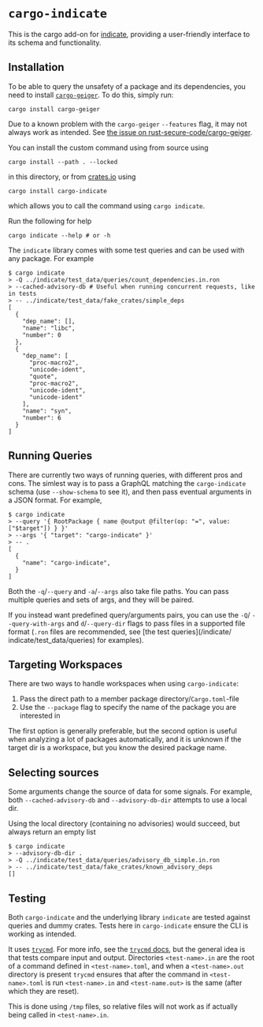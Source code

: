 # `cargo-indicate`

This is the cargo add-on for [indicate](./indicate), providing a user-friendly
interface to its schema and functionality.

## Installation

To be able to query the unsafety of a package and its dependencies, you need to
install [`cargo-geiger`](https://github.com/rust-secure-code/cargo-geiger).
To do this, simply run:

```ignore
cargo install cargo-geiger
```

Due to a known problem with the `cargo-geiger` `--features` flag, it may not
always work as intended. See 
[the issue on rust-secure-code/cargo-geiger](https://github.com/rust-secure-code/cargo-geiger/issues/379).

You can install the custom command using from source using

```ignore
cargo install --path . --locked
```

in this directory, or from [crates.io](https://crates.io) using

```ignore
cargo install cargo-indicate
```

which allows you to call the command using `cargo indicate`.

Run the following for help

```ignore
cargo indicate --help # or -h
```

The `indicate` library comes with some test queries and can be used with any
package. For example

```console
$ cargo indicate 
> -Q ../indicate/test_data/queries/count_dependencies.in.ron
> --cached-advisory-db # Useful when running concurrent requests, like in tests
> -- ../indicate/test_data/fake_crates/simple_deps
[
  {
    "dep_name": [],
    "name": "libc",
    "number": 0
  },
  {
    "dep_name": [
      "proc-macro2",
      "unicode-ident",
      "quote",
      "proc-macro2",
      "unicode-ident",
      "unicode-ident"
    ],
    "name": "syn",
    "number": 6
  }
]
```

## Running Queries

There are currently two ways of running queries, with different pros and cons.
The simlest way is to pass a GraphQL matching the `cargo-indicate` schema (use `--show-schema` to see it),
and then pass eventual arguments in a JSON format. For example,

```console
$ cargo indicate
> --query '{ RootPackage { name @output @filter(op: "=", value: ["$target"]) } }'
> --args '{ "target": "cargo-indicate" }'
> -- .
[
  {
    "name": "cargo-indicate",
  }
]
```

Both the `-q`/`--query` and `-a`/`--args` also take file paths. You can pass
multiple queries and sets of args, and they will be paired.

If you instead want predefined query/arguments pairs, you can use the `-Q`/
`--query-with-args` and `d`/`--query-dir` flags to pass files in a supported
file format (`.ron` files are recommended, see [the test queries](/indicate/
indicate/test_data/queries) for examples).

## Targeting Workspaces

There are two ways to handle workspaces when using `cargo-indicate`:

1. Pass the direct path to a member package directory/`Cargo.toml`-file
2. Use the `--package` flag to specify the name of the package you are
   interested in

The first option is generally preferable, but the second option is useful when
analyzing a lot of packages automatically, and it is unknown if the target dir
is a workspace, but you know the desired package name.

## Selecting sources

Some arguments change the source of data for some signals. For example,
both `--cached-advisory-db` and `--advisory-db-dir` attempts to use a local dir.

Using the local directory (containing no advisories) would succeed, but always
return an empty list

```console
$ cargo indicate
> --advisory-db-dir .
> -Q ../indicate/test_data/queries/advisory_db_simple.in.ron
> -- ../indicate/test_data/fake_crates/known_advisory_deps
[]
```

## Testing

Both `cargo-indicate` and the underlying library `indicate` are tested against
queries and dummy crates. Tests here in `cargo-indicate` ensure the CLI is
working as intended.

It uses [`trycmd`](https://crates.io/crates/trycmd). For more info, see the
[`trycmd` docs](https://docs.rs/trycmd), but the general idea is that tests
compare input and output. Directories `<test-name>.in` are the root of a command
defined in `<test-name>.toml`, and when a `<test-name>.out` directory is present
`trycmd` ensures that after the command in `<test-name>.toml` is run
`<test-name>.in` and `<test-name.out>` is the same (after which they are reset).

This is done using `/tmp` files, so relative files will not work as if actually
being called in `<test-name>.in`.

